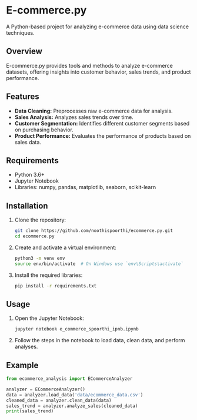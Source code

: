 # E-commerce.py

A Python-based project for analyzing e-commerce data using data science techniques.

## Overview

E-commerce.py provides tools and methods to analyze e-commerce datasets, offering insights into customer behavior, sales trends, and product performance.

## Features

- **Data Cleaning:** Preprocesses raw e-commerce data for analysis.
- **Sales Analysis:** Analyzes sales trends over time.
- **Customer Segmentation:** Identifies different customer segments based on purchasing behavior.
- **Product Performance:** Evaluates the performance of products based on sales data.

## Requirements

- Python 3.6+
- Jupyter Notebook
- Libraries: numpy, pandas, matplotlib, seaborn, scikit-learn

## Installation

1. Clone the repository:
    ```sh
    git clone https://github.com/noothispoorthi/ecommerce.py.git
    cd ecommerce.py
    ```

2. Create and activate a virtual environment:
    ```sh
    python3 -m venv env
    source env/bin/activate  # On Windows use `env\Scripts\activate`
    ```

3. Install the required libraries:
    ```sh
    pip install -r requirements.txt
    ```

## Usage

1. Open the Jupyter Notebook:
    ```sh
    jupyter notebook e_commerce_spoorthi_ipnb.ipynb
    ```

2. Follow the steps in the notebook to load data, clean data, and perform analyses.

## Example

```python
from ecommerce_analysis import ECommerceAnalyzer

analyzer = ECommerceAnalyzer()
data = analyzer.load_data('data/ecommerce_data.csv')
cleaned_data = analyzer.clean_data(data)
sales_trend = analyzer.analyze_sales(cleaned_data)
print(sales_trend)


